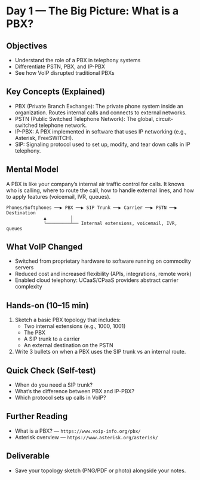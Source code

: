 # Day 1 — The Big Picture: What is a PBX?

## Objectives
- Understand the role of a PBX in telephony systems
- Differentiate PSTN, PBX, and IP-PBX
- See how VoIP disrupted traditional PBXs

## Key Concepts (Explained)
- PBX (Private Branch Exchange): The private phone system inside an organization. Routes internal calls and connects to external networks.
- PSTN (Public Switched Telephone Network): The global, circuit-switched telephone network.
- IP-PBX: A PBX implemented in software that uses IP networking (e.g., Asterisk, FreeSWITCH).
- SIP: Signaling protocol used to set up, modify, and tear down calls in IP telephony.

## Mental Model
A PBX is like your company’s internal air traffic control for calls. It knows who is calling, where to route the call, how to handle external lines, and how to apply features (voicemail, IVR, queues).

```
Phones/Softphones ──▶ PBX ──▶ SIP Trunk ──▶ Carrier ──▶ PSTN ──▶ Destination
              ▲         │
              └─────────┴── Internal extensions, voicemail, IVR, queues
```

## What VoIP Changed
- Switched from proprietary hardware to software running on commodity servers
- Reduced cost and increased flexibility (APIs, integrations, remote work)
- Enabled cloud telephony: UCaaS/CPaaS providers abstract carrier complexity

## Hands-on (10–15 min)
1) Sketch a basic PBX topology that includes:
   - Two internal extensions (e.g., 1000, 1001)
   - The PBX
   - A SIP trunk to a carrier
   - An external destination on the PSTN
2) Write 3 bullets on when a PBX uses the SIP trunk vs an internal route.

## Quick Check (Self-test)
- When do you need a SIP trunk?
- What’s the difference between PBX and IP-PBX?
- Which protocol sets up calls in VoIP?

## Further Reading
- What is a PBX? — `https://www.voip-info.org/pbx/`
- Asterisk overview — `https://www.asterisk.org/asterisk/`

## Deliverable
- Save your topology sketch (PNG/PDF or photo) alongside your notes.
